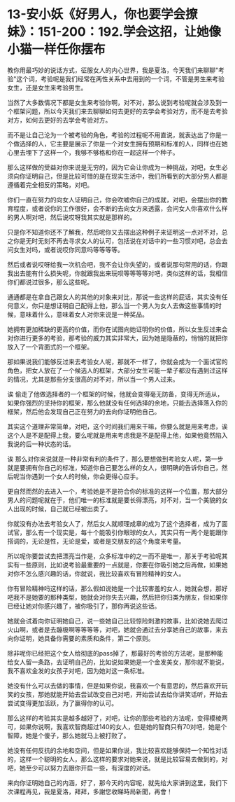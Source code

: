 # 13-安小妖《好男人，你也要学会撩妹》：151-200：192.学会这招，让她像小猫一样任你摆布

教你用最巧妙的说话方式，征服女人的内心世界，我是夏洛，今天我们来聊聊"考验"这个词，考验呢是我们经常在两性关系中去用到的一个词，不管是男生来考验女生，还是女生来考验男生。

当然了大多数情况下都是女生来考验你啊，对不对，那么说到考验呢就会涉及到一个框架问题，所以今天我们来去聊聊如何去更好的去学会考验对方，而不是去考验对方，如何去更好的去学会考验对方。

而不是让自己沦为一个被考验的角色，考验的过程呢不用直说，就表达出了你是一个做选择的人，它主要是展示了你是一个对女生拥有预期和标准的人，同样也在她心里去埋下了这样一个，我够不够格和你在一起这样一个种子。

那么这样做的受益对你来说是无穷的，因为它会让你成为一种挑战，对吧，女生必须向你证明自己，但是比较可惜的是在现实生活中，我们所看到的大部分男人都是遵循着完全相反的策略，对吧。

你们一直在努力的向女人证明自己，你会吹嘘你自己的成就，对吧，会摆出你的教育程度，或者说你的工作很好，会不断的去向女方来透露，会问女人你喜欢什么样的男人啊对吧，然后说哎呀我其实就是那样的。

只是你不知道你还不了解我，然后呢你又去摆出这种例子来证明这一点对不对，总之你是无时无刻不再去寻求女人的认可，包括说在对话中的一些习惯对吧，总会去问女生对吗，或者说哎你同意吗等等等等。

然后或者说哎呀给我一次机会吧，我不会让你失望的，或者说那句常用的话，你跟我出去能有什么损失呢，你就跟我出来玩呗等等等等对吧，类似这样的话，我相信你们都说过很多，那么这些呢。

通通都是在拿自己跟女人的其他的对象来对比，那说一些这样的屁话，其实没有任何意义，你只是想证明自己配得上他，那么当一个男人为女人去做这些事情的时候，意味着什么，意味着女人对你来说是一种奖品。

她拥有更加稀缺的更高的价值，而你在试图向她证明你的价值，所以女生反过来会对你进行更多的考验，那考验的威力其实非常大，因为她是隐蔽的，悄悄的就把你放入了一个背面式的一个框架。

那如果说我们能够反过来去考验女人呢，那就不一样了，你就会成为一个面试官的角色，把女人放在了一个候选人的框架，大部分女生可能一辈子都没有遇到过这样的情况，尤其是那些分支很高的对不对，所以当一个男人过来。

诶 偷走了他做选择者的一个框架的时候，他就会变得毫无防备，变得无所适从，如果你强烈的坚持你的框架，那么他就没有任何选择的余地，只能去选择落入你的框架，然后他会发现自己正在努力的去向你证明他自己。

其实这个道理非常简单，对吧，这个时间我们用来干嘛，你要么就是用来考虑，诶 这个人是不是配得上我，要么呢就是用来考虑我是不是配得上他，如果他竟然陷入我说的后一种状态的话。

诶 那么对你来说就是一种非常有利的条件了，那么要想做到考验女人呢，第一步就是要拥有你自己的标准，知道你自己要怎么样的女人，很明确的告诉你自己，然后呢当你遇到一个女人的时候，你会更得心应手。

更自然而然的去进入一个，考验她是不是符合你的标准的这样一个位置，那大部分男人的问题呢就在于，他们唯一的标准就是要长得漂亮，对不对，当一个美貌的女人出现的时候，自己就已经被出卖了。

你就没有办法去考验女人了，然后女人就顺理成章的成为了这个选择者，成为了面试官，那么有一个现实是，每十个能吸引你眼球的女人，其实只有一两个是能跟你搭调的，无论是性，无论是爱，或者是交朋友的这个角度来考量。

所以呢你要尝试去把漂亮当作是，众多标准中的之一而不是唯一，那关于考验呢其实有一些原则，比如说考验最重要的一点就是，你要在你吸引她之后再做，如果她对你不怎么感兴趣的话，你就说，我比较喜欢有冒险精神的女人。

你有冒险精神吗这样的话，那么假如说她是一个比较害羞的女人，她就会想，那好吧我不是她要的那种类型，她就会对你失去兴趣，然后把你归类为朋友，但如果你已经让她对你感兴趣了，被你吸引了，那你再说这些话。

她就会试着向你证明她自己，说一些她自己比较惊险刺激的故事，比如说她去爬过火山啊，或者是去蹦极啊等等等等，对吧，她就会通过去分享她自己的故事，来去向你证明，她具备你需要的素质和条件，第二个原则。

除非呢你已经把这个女人给彻底的pass掉了，那最好的考验的方法呢，是那种能给女人留一条路，去证明自己的，比如说如果她是一个金发美女，那你就不能说，我不喜欢金发的女孩子对吧，因为她对这一条标准。

她没有什么可以去做的事情，但是如果你说，我喜欢一个有意思的，然后喜欢开玩笑的女孩，那她就能开始去尝试改变自己对吧，开始尝试去给你讲笑话听，开始去尝试变得更加活跃，为了赢得你的认可。

那么这样的考验其实是越多越好了，对吧，让你的那些考验的方法呢，变得模棱两可，如果你说啊，我喜欢智商超过140的女人，但是她的智商只有70对吧，她是个智障，她是个傻子，那么她就马上被打败了。

她没有任何反抗的余地和空间，但是如果你说，我比较喜欢能够保持一个知性对话的，这样一个聪明的女人，那么这样的要求对她来说，就是比较容易去做到的，对吧，她至少可以努力去跟你开启一些，有深度的对话。

来向你证明她自己的内涵，好了，那今天的内容呢，就先给大家讲到这里，我们下次课程再见，我是夏洛，拜拜，多謝您收睇時局新聞，再會！

